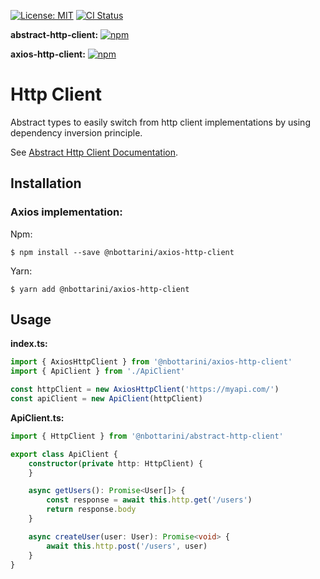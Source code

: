 [![License: MIT](https://img.shields.io/badge/License-MIT-yellow.svg)](https://opensource.org/licenses/MIT)
[![CI Status](https://github.com/nbottarini/http-client-js/actions/workflows/main.yml/badge.svg?branch=main)](https://github.com/nbottarini/http-client-js/actions)

**abstract-http-client:** [![npm](https://img.shields.io/npm/v/@nbottarini/abstract-http-client.svg)](https://www.npmjs.com/package/@nbottarini/abstract-http-client)

**axios-http-client:** [![npm](https://img.shields.io/npm/v/@nbottarini/axios-http-client.svg)](https://www.npmjs.com/package/@nbottarini/axios-http-client)

# Http Client

Abstract types to easily switch from http client implementations by using dependency inversion principle.

See [Abstract Http Client Documentation](https://github.com/nbottarini/http-client-js/blob/main/packages/abstract-http-client/README.md).


## Installation

### Axios implementation: 

Npm:
```
$ npm install --save @nbottarini/axios-http-client
```

Yarn:
```
$ yarn add @nbottarini/axios-http-client
```

## Usage

**index.ts:**
```typescript
import { AxiosHttpClient } from '@nbottarini/axios-http-client'
import { ApiClient } from './ApiClient'

const httpClient = new AxiosHttpClient('https://myapi.com/')
const apiClient = new ApiClient(httpClient)
```

**ApiClient.ts:**

```typescript
import { HttpClient } from '@nbottarini/abstract-http-client'

export class ApiClient {
    constructor(private http: HttpClient) {
    }

    async getUsers(): Promise<User[]> {
        const response = await this.http.get('/users')
        return response.body
    }

    async createUser(user: User): Promise<void> {
        await this.http.post('/users', user)
    }
}
```
